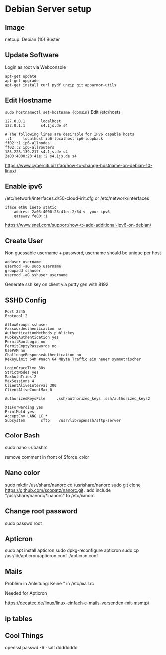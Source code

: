 # Debian Server setup

## Image

netcup: Debian (10) Buster

## Update Software

Login as root via Webconsole

```
apt-get update
apt-get upgrade
apt-get install curl pydf unzip git apparmor-utils
```

## Edit Hostname

`sudo hostnamectl set-hostname {domain}`
Edit /etc/hosts

```
127.0.0.1       localhost
127.0.1.1       s4.1js.de s4

# The following lines are desirable for IPv6 capable hosts
::1     localhost ip6-localhost ip6-loopback
ff02::1 ip6-allnodes
ff02::2 ip6-allrouters
185.228.139.217 s4.1js.de s4
2a03:4000:23:41e::2 s4.1js.de s4
```
https://www.cyberciti.biz/faq/how-to-change-hostname-on-debian-10-linux/

## Enable ipv6

/etc/network/interfaces.d/50-cloud-init.cfg or /etc/network/interfaces
```
iface eth0 inet6 static
    address 2a03:4000:23:41e::2/64 <- your ipv6
    gateway fe80::1
```

https://www.snel.com/support/how-to-add-additional-ipv6-on-debian/

## Create User

Non guessable username + password, username should be unique per host

```
adduser username
usermod -aG sudo username
groupadd sshuser
usermod -aG sshuser username
```

Generate ssh key on client via putty gen with 8192

## SSHD Config

```
Port 2345
Protocol 2

AllowGroups sshuser
PasswordAuthentication no
AuthenticationMethods publickey
PubkeyAuthentication yes
PermitRootLogin no
PermitEmptyPasswords no
UsePAM no
ChallengeResponseAuthentication no
RekeyLimit 64M #nach 64 MByte Traffic ein neuer symmetrischer

LoginGraceTime 30s
StrictModes yes
MaxAuthTries 2
MaxSessions 4
ClientAliveInterval 300
ClientAliveCountMax 0

AuthorizedKeysFile     .ssh/authorized_keys .ssh/authorized_keys2

X11Forwarding yes
PrintMotd yes
AcceptEnv LANG LC_*
Subsystem       sftp    /usr/lib/openssh/sftp-server
```
## Color Bash

sudo nano ~/.bashrc

remove comment in front of $force_color 

## Nano color

sudo mkdir /usr/share/nanorc
cd /usr/share/nanorc
sudo git clone https://github.com/scopatz/nanorc.git .
add include "/usr/share/nanorc/*.nanorc" to /etc/nanorc

## Change root password

sudo passwd root

## Apticron 

 sudo apt install apticron
 sudo dpkg-reconfigure apticron
 sudo cp /usr/lib/apticron/apticron.conf ./apticron.conf
 
## Mails

Problem in Anleitung: Keine " in /etc/mail.rc

Needed for Apticron

https://decatec.de/linux/linux-einfach-e-mails-versenden-mit-msmtp/
 
## ip tables



## Cool Things

openssl passwd -6 -salt dddddddd
